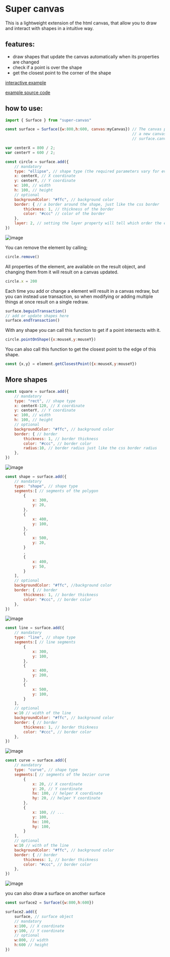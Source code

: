 # Super canvas
This is a lightweight extension of the html canvas, that allow you to draw and interact with shapes in a intuitive way.

## features: 
- draw shapes that update the canvas automatically when its properties are changed
- check if a point is over the shape
- get the closest point to the corner of the shape

[interactive example](https://thiago099.github.io/super-canvas-example/)

[example source code](https://github.com/Thiago099/super-canvas-example)


## how to use: 
```js
import { Surface } from "super-canvas"

const surface = Surface({w:800,h:600, canvas:myCanvas}) // The canvas parameter is optional, if it is not passed
                                                        // a new canvas will be created and available trough
                                                        // surface.canvas

var centerX = 800 / 2;
var centerY = 600 / 2;

const circle = surface.add({
    // mandatory
    type: "ellipse", // shape type (the required parameters vary for every shape type, most of the optional are valid to all shape types)
    x: centerX, // X coordinate
    y: centerY, // Y coordinate
    w: 100, // width
    h: 100, // height
    // optional
    backgroundColor: "#ffc", // background color
    border: { // a border around the shape, just like the css border
        thickness: 1, // thickness of the border
        color: "#ccc" // color of the border
    },
    layer: 2, // setting the layer property will tell which order the elements should be rendered
})
```
![image](https://github.com/Thiago099/canvas-supercharged/assets/66787043/fce29c44-bf00-4fe2-86a0-94da624a726f)

You can remove the element by calling;
```js
circle.remove()
```

All properties of the element, are available on the result object,
and changing them from it will result on a canvas updated.
```js
circle.x = 200
```

Each time you add or change a element will result in a canvas redraw, but you can instead use transaction, so when
modifying or adding multiple things at once result on a single redraw.
```js
surface.beguinTransaction()
// add or update shapes here
surface.endTransaction()
```

With any shape you can call this function to get if a point intersects with it.
```js
circle.pointOnShape({x:mouseX,y:mouseY})
```

You can also call this function to get the closest point to the edge of this shape.
```js
const {x,y} = element.getClosestPoint({x:mouseX,y:mouseY})
```
## More shapes

```js
const square = surface.add({
    // mandatory
    type: "rect", // shape type
    x: centerX-120, // X coordinate
    y: centerY, // Y coordinate
    w: 100, // width
    h: 100, // height
    // optional
    backgroundColor: "#ffc", // background color
    border: { // border
        thickness: 1, // border thickness
        color: "#ccc", // border color
        radius:10, // border radius just like the css border radius
    },
})
```
![image](https://github.com/Thiago099/canvas-supercharged/assets/66787043/190e9961-2bb7-41ac-8ed1-4b7cfc183f78)
```js
const shape = surface.add({
    // mandatory
    type: "shape", // shape type
    segments:[ // segments of the polygon
        {
            x: 300,
            y: 20,
        },
        {
            x: 400,
            y: 100,
        },
        {
            x: 500,
            y: 20,
        }
        ,
        {
            x: 400,
            y: 50,
        }
    ],
    // optional
    backgroundColor: "#ffc", //background color
    border: { // border
        thickness: 1, // border thickness
        color: "#ccc", // border color
    },
})
```
![image](https://github.com/Thiago099/canvas-supercharged/assets/66787043/62125939-4c48-438f-99a0-ab729a432189)
```js
const line = surface.add({
    // mandatory
    type: "line", // shape type
    segments:[ // line segments
        {
            x: 300,
            y: 100,
        },
        {
            x: 400,
            y: 200,
        },
        {
            x: 500,
            y: 100,
        }
    ],
    // optional
    w:10 // width of the line
    backgroundColor: "#ffc", // background color
    border: { // border
        thickness: 1, // border thickness
        color: "#ccc", // border color
    },
})
```
![image](https://github.com/Thiago099/canvas-supercharged/assets/66787043/2190c782-6fb5-4745-b419-2a9a966fb3a0)
```js
const curve = surface.add({
    // mandatory
    type: "curve", // shape type
    segments:[ // segments of the bezier curve
        {
            x: 20, // X coordinate
            y: 20, // Y coordinate
            hx: 100, // helper X coordinate
            hy: 20, // helper Y coordinate
        },
        {
            x: 100, // ...
            y: 100,
            hx: 100,
            hy: 100,
        }
    ],
    // optional
    w:10 // with of the line
    backgroundColor: "#ffc", // background color
    border: { // border
        thickness: 1, // border thickness
        color: "#ccc", // border color
    },
})
```
![image](https://github.com/Thiago099/canvas-supercharged/assets/66787043/629fa4dd-f591-4bbd-aa35-0ec9f55c6876)

you can also draw a surface on another surface
```js
const surface2 = Surface({w:800,h:600})

surface2.add({
    surface, // surface object
    // mandatory
    x:100, // X coordinate
    y:100, // Y coordinate
    // optional
    w:800, // width
    h:600 // height
})

```
